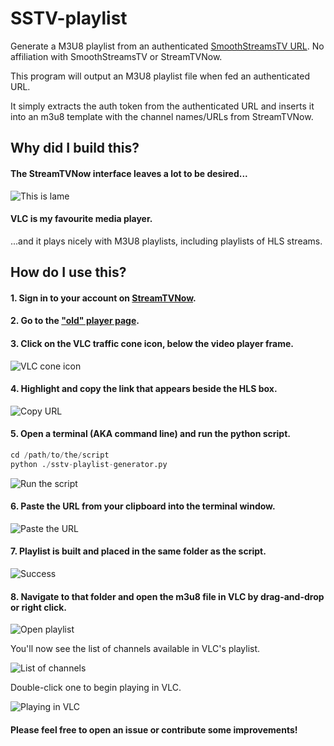 # SSTV-playlist
Generate a M3U8 playlist from an authenticated [SmoothStreamsTV URL](http://streamtvnow.tv/players/web_auth_old/index.php).  No affiliation with SmoothStreamsTV or StreamTVNow.

This program will output an M3U8 playlist file when fed an authenticated URL.  

It simply extracts the auth token from the authenticated URL and inserts it into an m3u8 template with the channel names/URLs from StreamTVNow.

## Why did I build this?

#### The StreamTVNow interface leaves a lot to be desired...

![This is lame](old-interface.png)

#### VLC is my favourite media player.
...and it plays nicely with M3U8 playlists, including playlists of HLS streams.

## How do I use this?

#### 1. Sign in to your account on [StreamTVNow](http://streamtvnow.tv).

#### 2. Go to the ["old" player page](http://streamtvnow.tv/players/web_auth_old/index.php).

#### 3. Click on the VLC traffic cone icon, below the video player frame.

![VLC cone icon](click-on-vlc.png)

#### 4. Highlight and copy the link that appears beside the **HLS** box.

![Copy URL](copy-URL.png)

#### 5. Open a terminal (AKA command line) and run the python script.

```python
cd /path/to/the/script
python ./sstv-playlist-generator.py
```

![Run the script](run-script.png)

#### 6. Paste the URL from your clipboard into the terminal window.

![Paste the URL](paste-URL.png)

#### 7. Playlist is built and placed in the same folder as the script.

![Success](success.png)

#### 8. Navigate to that folder and open the m3u8 file in VLC by drag-and-drop or right click.

![Open playlist](open-playlist.png)

You'll now see the list of channels available in VLC's playlist.

![List of channels](channel-list.png)

Double-click one to begin playing in VLC.

![Playing in VLC](vlc.png)



#### Please feel free to open an issue or contribute some improvements!
